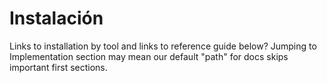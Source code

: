 # Instalación

Links to installation by tool and links to reference guide below? Jumping to Implementation section may mean our default "path" for docs skips important first sections.

